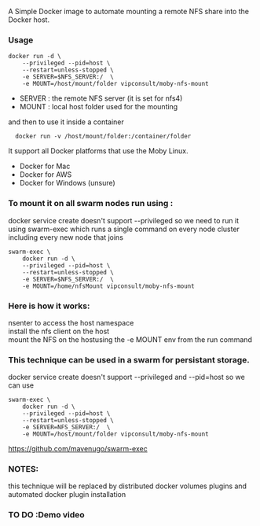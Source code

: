 A Simple Docker image to automate mounting a remote NFS share into the Docker host.

### Usage
```
docker run -d \
    --privileged --pid=host \
    --restart=unless-stopped \
    -e SERVER=$NFS_SERVER:/  \
    -e MOUNT=/host/mount/folder vipconsult/moby-nfs-mount
```
- SERVER : the remote NFS server (it is set for nfs4)
- MOUNT : local host folder used for the mounting

and then to use it inside a container
```
  docker run -v /host/mount/folder:/container/folder
```
It support all Docker platforms that use the Moby Linux.<br>
  - Docker for Mac<br>
  - Docker for AWS<br/>
  - Docker for Windows (unsure)<br/>

### To mount it on all swarm nodes run using :<br/>
docker service create doesn't support --privileged so we need to run it using swarm-exec which runs a single command on every node cluster including every new node that joins
```
swarm-exec \
    docker run -d \
    --privileged --pid=host \
    --restart=unless-stopped \
    -e SERVER=$NFS_SERVER:/  \
    -e MOUNT=/home/nfsMount vipconsult/moby-nfs-mount 
```

### Here is how it works:<br/>
  nsenter to access the host namespace<br>
  install the nfs client on the host<br>
  mount the NFS on the hostusing the -e MOUNT env from the run command<br>

### This technique can be used in a swarm for persistant storage.
docker service create doesn't support --privileged and  --pid=host so we can use
```
swarm-exec \
    docker run -d \
    --privileged --pid=host \
    --restart=unless-stopped \
    -e SERVER=NFS_SERVER:/  \
    -e MOUNT=/host/mount/folder vipconsult/moby-nfs-mount 
```

https://github.com/mavenugo/swarm-exec

### NOTES: 
  this technique will be replaced by distributed docker  volumes plugins and automated docker plugin installation

### TO DO :Demo video

